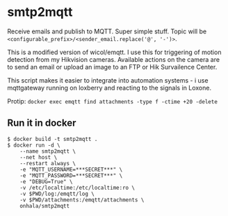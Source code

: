 # smtp2mqtt

Receive emails and publish to MQTT. Super simple stuff. Topic will be `<configurable_prefix>/<sender_email.replace('@', '-')>`.

This is a modified version of wicol/emqtt. I use this for triggering of motion detection from my Hikvision cameras.
Available actions on the camera are to send an email or upload an image to an FTP or Hik Survailence Center.

This script makes it easier to integrate into automation systems - i use mqttgateway running on loxberry and reacting to the signals in Loxone.

Protip: `docker exec emqtt find attachments -type f -ctime +20 -delete`
## Run it in docker

```
$ docker build -t smtp2mqtt .
$ docker run -d \
    --name smtp2mqtt \
    --net host \
    --restart always \
    -e "MQTT_USERNAME=***SECRET***" \
    -e "MQTT_PASSWORD=***SECRET***" \
    -e "DEBUG=True" \
    -v /etc/localtime:/etc/localtime:ro \
    -v $PWD/log:/emqtt/log \
    -v $PWD/attachments:/emqtt/attachments \
    onhala/smtp2mqtt
```

